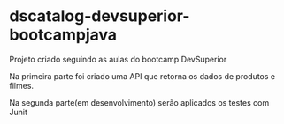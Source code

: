 # dscatalog-devsuperior-bootcampjava

Projeto criado seguindo as aulas do bootcamp DevSuperior

Na primeira parte foi criado uma API que retorna os dados de produtos e filmes.

Na segunda parte(em desenvolvimento) serão aplicados os testes com Junit
